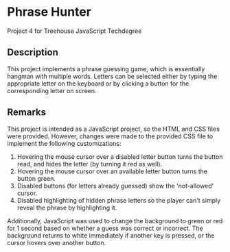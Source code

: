 # Phrase Hunter

Project 4 for Treehouse JavaScript Techdegree

## Description

This project implements a phrase guessing game, which is essentially hangman with multiple words.  Letters can be selected either by typing the appropriate letter on the keyboard or by clicking a button for the corresponding letter on screen.

## Remarks

This project is intended as a JavaScript project, so the HTML and CSS files were provided.  However, changes were made to the provided CSS file to implement the following customizations:

1.  Hovering the mouse cursor over a disabled letter button turns the button read, and hides the letter (by turning it red as well).
2.  Hovering the mouse cursor over an available letter button turns the button green.
2.  Disabled buttons (for letters already guessed) show the 'not-allowed' cursor.
3.  Disabled highlighting of hidden phrase letters so the player can't simply reveal the phrase by highlighting it.

Additionally, JavaScript was used to change the background to green or red for 1 second based on whether a guess was correct or incorrect.  The background returns to white immediately if another key is pressed, or the cursor hovers over another button.

